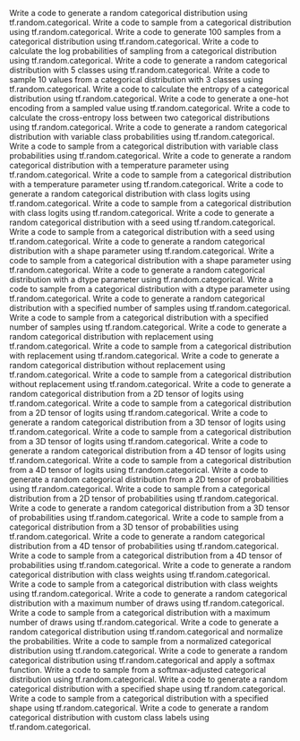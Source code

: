 Write a code to generate a random categorical distribution using tf.random.categorical.
Write a code to sample from a categorical distribution using tf.random.categorical.
Write a code to generate 100 samples from a categorical distribution using tf.random.categorical.
Write a code to calculate the log probabilities of sampling from a categorical distribution using tf.random.categorical.
Write a code to generate a random categorical distribution with 5 classes using tf.random.categorical.
Write a code to sample 10 values from a categorical distribution with 3 classes using tf.random.categorical.
Write a code to calculate the entropy of a categorical distribution using tf.random.categorical.
Write a code to generate a one-hot encoding from a sampled value using tf.random.categorical.
Write a code to calculate the cross-entropy loss between two categorical distributions using tf.random.categorical.
Write a code to generate a random categorical distribution with variable class probabilities using tf.random.categorical.
Write a code to sample from a categorical distribution with variable class probabilities using tf.random.categorical.
Write a code to generate a random categorical distribution with a temperature parameter using tf.random.categorical.
Write a code to sample from a categorical distribution with a temperature parameter using tf.random.categorical.
Write a code to generate a random categorical distribution with class logits using tf.random.categorical.
Write a code to sample from a categorical distribution with class logits using tf.random.categorical.
Write a code to generate a random categorical distribution with a seed using tf.random.categorical.
Write a code to sample from a categorical distribution with a seed using tf.random.categorical.
Write a code to generate a random categorical distribution with a shape parameter using tf.random.categorical.
Write a code to sample from a categorical distribution with a shape parameter using tf.random.categorical.
Write a code to generate a random categorical distribution with a dtype parameter using tf.random.categorical.
Write a code to sample from a categorical distribution with a dtype parameter using tf.random.categorical.
Write a code to generate a random categorical distribution with a specified number of samples using tf.random.categorical.
Write a code to sample from a categorical distribution with a specified number of samples using tf.random.categorical.
Write a code to generate a random categorical distribution with replacement using tf.random.categorical.
Write a code to sample from a categorical distribution with replacement using tf.random.categorical.
Write a code to generate a random categorical distribution without replacement using tf.random.categorical.
Write a code to sample from a categorical distribution without replacement using tf.random.categorical.
Write a code to generate a random categorical distribution from a 2D tensor of logits using tf.random.categorical.
Write a code to sample from a categorical distribution from a 2D tensor of logits using tf.random.categorical.
Write a code to generate a random categorical distribution from a 3D tensor of logits using tf.random.categorical.
Write a code to sample from a categorical distribution from a 3D tensor of logits using tf.random.categorical.
Write a code to generate a random categorical distribution from a 4D tensor of logits using tf.random.categorical.
Write a code to sample from a categorical distribution from a 4D tensor of logits using tf.random.categorical.
Write a code to generate a random categorical distribution from a 2D tensor of probabilities using tf.random.categorical.
Write a code to sample from a categorical distribution from a 2D tensor of probabilities using tf.random.categorical.
Write a code to generate a random categorical distribution from a 3D tensor of probabilities using tf.random.categorical.
Write a code to sample from a categorical distribution from a 3D tensor of probabilities using tf.random.categorical.
Write a code to generate a random categorical distribution from a 4D tensor of probabilities using tf.random.categorical.
Write a code to sample from a categorical distribution from a 4D tensor of probabilities using tf.random.categorical.
Write a code to generate a random categorical distribution with class weights using tf.random.categorical.
Write a code to sample from a categorical distribution with class weights using tf.random.categorical.
Write a code to generate a random categorical distribution with a maximum number of draws using tf.random.categorical.
Write a code to sample from a categorical distribution with a maximum number of draws using tf.random.categorical.
Write a code to generate a random categorical distribution using tf.random.categorical and normalize the probabilities.
Write a code to sample from a normalized categorical distribution using tf.random.categorical.
Write a code to generate a random categorical distribution using tf.random.categorical and apply a softmax function.
Write a code to sample from a softmax-adjusted categorical distribution using tf.random.categorical.
Write a code to generate a random categorical distribution with a specified shape using tf.random.categorical.
Write a code to sample from a categorical distribution with a specified shape using tf.random.categorical.
Write a code to generate a random categorical distribution with custom class labels using tf.random.categorical.